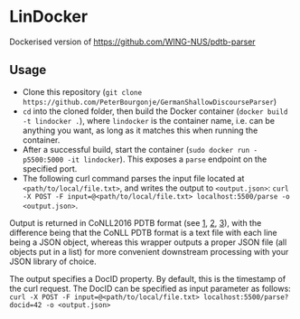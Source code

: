 # LinDocker

Dockerised version of https://github.com/WING-NUS/pdtb-parser 

## Usage
- Clone this repository (`git clone https://github.com/PeterBourgonje/GermanShallowDiscourseParser`)
- `cd` into the cloned folder, then build the Docker container (`docker build -t lindocker .`), where `lindocker` is the container name, i.e. can be anything you want, as long as it matches this when running the container.
- After a successful build, start the container (`sudo docker run -p5500:5000 -it lindocker`). This exposes a `parse` endpoint on the specified port.
- The following curl command parses the input file located at `<path/to/local/file.txt>`, and writes the output to `<output.json>`: `curl -X POST -F input=@<path/to/local/file.txt> localhost:5500/parse -o <output.json>`.

Output is returned in CoNLL2016 PDTB format (see [1](https://www.cs.brandeis.edu/~clp/conll16st/dataset.html), [2](https://github.com/attapol/conll16st), [3](https://nbviewer.jupyter.org/github/attapol/conll16st/blob/master/tutorial/tutorial.ipynb)), with the difference being that the CoNLL PDTB format is a text file with each line being a JSON object, whereas this wrapper outputs a proper JSON file (all objects put in a list) for more convenient downstream processing with your JSON library of choice.

The output specifies a DocID property. By default, this is the timestamp of the curl request. The DocID can be specified as input parameter as follows:
`curl -X POST -F input=@<path/to/local/file.txt> localhost:5500/parse?docid=42 -o <output.json>`
